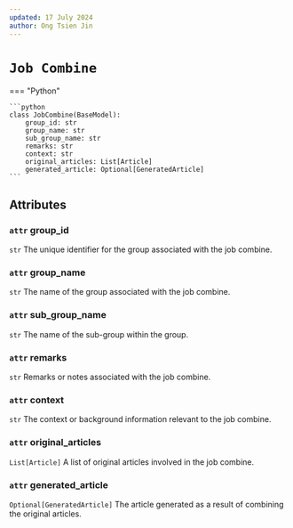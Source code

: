 ```yaml
---
updated: 17 July 2024
author: Ong Tsien Jin
---
```


# `Job Combine`

=== "Python"

    ```python
    class JobCombine(BaseModel):
        group_id: str
        group_name: str
        sub_group_name: str
        remarks: str
        context: str
        original_articles: List[Article]
        generated_article: Optional[GeneratedArticle]
    ```

## Attributes

### `attr` group_id

`str` The unique identifier for the group associated with the job combine.

### `attr` group_name

`str` The name of the group associated with the job combine.

### `attr` sub_group_name

`str` The name of the sub-group within the group.

### `attr` remarks

`str` Remarks or notes associated with the job combine.

### `attr` context

`str` The context or background information relevant to the job combine.

### `attr` original_articles

`List[Article]` A list of original articles involved in the job combine.

### `attr` generated_article

`Optional[GeneratedArticle]` The article generated as a result of combining the original articles.
